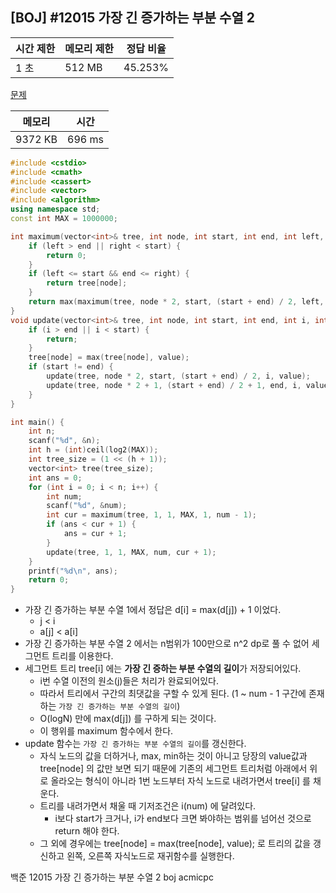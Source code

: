## [BOJ] #12015 가장 긴 증가하는 부분 수열 2

| 시간 제한 | 메모리 제한 | 정답 비율 |
| --------- | ----------- | --------- |
| 1 초      | 512 MB      | 45.253%   |

[문제](https://www.acmicpc.net/problem/12015)



| 메모리  | 시간   |
| ------- | ------ |
| 9372 KB | 696 ms |

```c++
#include <cstdio>
#include <cmath>
#include <cassert>
#include <vector>
#include <algorithm>
using namespace std;
const int MAX = 1000000;

int maximum(vector<int>& tree, int node, int start, int end, int left, int right) {
	if (left > end || right < start) {
		return 0;
	}
	if (left <= start && end <= right) {
		return tree[node];
	}
	return max(maximum(tree, node * 2, start, (start + end) / 2, left, right), maximum(tree, node * 2 + 1, (start + end) / 2 + 1, end, left, right));
}
void update(vector<int>& tree, int node, int start, int end, int i, int value) {
	if (i > end || i < start) {
		return;
	}
	tree[node] = max(tree[node], value);
	if (start != end) {
		update(tree, node * 2, start, (start + end) / 2, i, value);
		update(tree, node * 2 + 1, (start + end) / 2 + 1, end, i, value);
	}
}

int main() {
	int n;
	scanf("%d", &n);
	int h = (int)ceil(log2(MAX));
	int tree_size = (1 << (h + 1));
	vector<int> tree(tree_size);
	int ans = 0;
	for (int i = 0; i < n; i++) {
		int num;
		scanf("%d", &num);
		int cur = maximum(tree, 1, 1, MAX, 1, num - 1);
		if (ans < cur + 1) {
			ans = cur + 1;
		}
		update(tree, 1, 1, MAX, num, cur + 1);
	}
	printf("%d\n", ans);
	return 0;
}
```

- 가장 긴 증가하는 부분 수열 1에서 정답은 d[i] = max(d[j]) + 1 이었다.
  - j < i
  - a[j] < a[i]
- 가장 긴 증가하는 부분 수열 2 에서는 n범위가 100만으로 n^2 dp로 풀 수 없어 세그먼트 트리를 이용한다.
- 세그먼트 트리 tree[i] 에는 **가장 긴 증하는 부분 수열의 길이**가 저장되어있다.
  - i번 수열 이전의 원소(j)들은 처리가 완료되어있다. 
  - 따라서 트리에서 구간의 최댓값을 구할 수 있게 된다. (1 ~ num - 1 구간에 존재하는 `가장 긴 증가하는 부분 수열의 길이`)
  - O(logN) 만에 max(d[j]) 를 구하게 되는 것이다. 
  - 이 행위를 maximum 함수에서 한다.
- update 함수는 `가장 긴 증가하는 부분 수열의 길이`를 갱신한다.
  - 자식 노드의 값을 더하거나, max, min하는 것이 아니고 당장의 value값과 tree[node] 의 값만 보면 되기 때문에 기존의 세그먼트 트리처럼 아래에서 위로 올라오는 형식이 아니라 1번 노드부터 자식 노드로 내려가면서 tree[i] 를 채운다.
  - 트리를 내려가면서 채울 때 기저조건은 i(num) 에 달려있다.  
    - i보다 start가 크거나, i가 end보다 크면 봐야하는 범위를 넘어선 것으로 return 해야 한다.
  - 그 외에 경우에는 tree[node] = max(tree[node], value); 로 트리의 값을 갱신하고 왼쪽, 오른쪽 자식노드로 재귀함수를 실행한다.





백준 12015 가장 긴 증가하는 부분 수열 2 boj acmicpc

